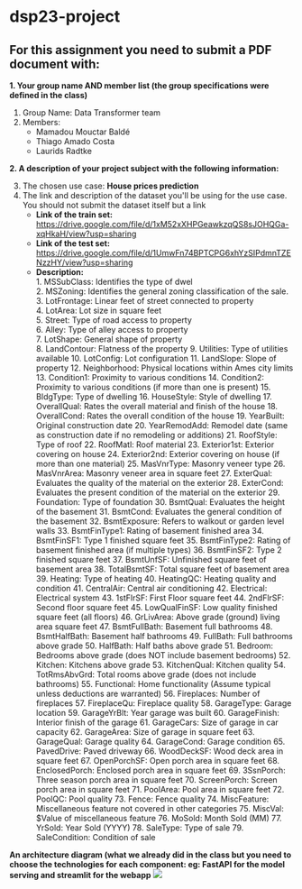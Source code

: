 ﻿# dsp23-project
## For this assignment you need to submit a PDF document with:

**1. Your group name AND member list (the group specifications were defined in the class)**  
 1. Group Name: Data Transformer team
 2. Members:
	 - Mamadou Mouctar Baldé
	 - Thiago Amado Costa
	 - Laurids Radtke 

**2. A description of your project subject with the following information:**

 3. The chosen use case: **House prices prediction** 
 4. The link and description of the dataset you'll be using for the use case. You should not submit the dataset itself but a link
	 - **Link of the train set:** https://drive.google.com/file/d/1xM52xXHPGeawkzqQS8sJOHQGa-xqHkaH/view?usp=sharing
	 - **Link of the test set:** https://drive.google.com/file/d/1UmwFn74BPTCPG6xhYzSIPdmnTZENzzHY/view?usp=sharing
	 - **Description:**  
			1. MSSubClass: Identifies the type of dwel  
			2. MSZoning: Identifies the general zoning classification of the sale.  
			3. LotFrontage: Linear feet of street connected to property  
			4. LotArea: Lot size in square feet  
			5. Street: Type of road access to property  
  			6. Alley: Type of alley access to property		
			7. LotShape: General shape of property     
			8. LandContour: Flatness of the property
			9. Utilities: Type of utilities available
			10. LotConfig: Lot configuration
			11. LandSlope: Slope of property
			12. Neighborhood: Physical locations within Ames city limits
			13. Condition1: Proximity to various conditions
			14. Condition2: Proximity to various conditions (if more than one is present)
			15. BldgType: Type of dwelling
			16. HouseStyle: Style of dwelling
			17. OverallQual: Rates the overall material and finish of the house
			18. OverallCond: Rates the overall condition of the house
			19. YearBuilt: Original construction date
			20. YearRemodAdd: Remodel date (same as construction date if no remodeling or additions)
			21. RoofStyle: Type of roof
			22. RoofMatl: Roof material
			23. Exterior1st: Exterior covering on house
			24. Exterior2nd: Exterior covering on house (if more than one material)
			25. MasVnrType: Masonry veneer type
			26. MasVnrArea: Masonry veneer area in square feet
			27. ExterQual: Evaluates the quality of the material on the exterior 
			28. ExterCond: Evaluates the present condition of the material on the exterior
			29. Foundation: Type of foundation
			30. BsmtQual: Evaluates the height of the basement
			31. BsmtCond: Evaluates the general condition of the basement
			32. BsmtExposure: Refers to walkout or garden level walls
			33. BsmtFinType1: Rating of basement finished area
			34. BsmtFinSF1: Type 1 finished square feet
			35. BsmtFinType2: Rating of basement finished area (if multiple types)
			36. BsmtFinSF2: Type 2 finished square feet
			37. BsmtUnfSF: Unfinished square feet of basement area
			38. TotalBsmtSF: Total square feet of basement area
			39. Heating: Type of heating
			40. HeatingQC: Heating quality and condition
			41. CentralAir: Central air conditioning
			42. Electrical: Electrical system
			43. 1stFlrSF: First Floor square feet
			44. 2ndFlrSF: Second floor square feet
			45. LowQualFinSF: Low quality finished square feet (all floors)
			46. GrLivArea: Above grade (ground) living area square feet
			47. BsmtFullBath: Basement full bathrooms
			48. BsmtHalfBath: Basement half bathrooms
			49. FullBath: Full bathrooms above grade
			50. HalfBath: Half baths above grade
			51. Bedroom: Bedrooms above grade (does NOT include basement bedrooms)
			52. Kitchen: Kitchens above grade
			53. KitchenQual: Kitchen quality
			54. TotRmsAbvGrd: Total rooms above grade (does not include bathrooms)
			55. Functional: Home functionality (Assume typical unless deductions are warranted)
			56. Fireplaces: Number of fireplaces
			57. FireplaceQu: Fireplace quality
			58. GarageType: Garage location
			59. GarageYrBlt: Year garage was built
			60. GarageFinish: Interior finish of the garage
			61. GarageCars: Size of garage in car capacity
			62. GarageArea: Size of garage in square feet
			63. GarageQual: Garage quality
			64. GarageCond: Garage condition
			65. PavedDrive: Paved driveway
			66. WoodDeckSF: Wood deck area in square feet
			67. OpenPorchSF: Open porch area in square feet
			68. EnclosedPorch: Enclosed porch area in square feet
			69. 3SsnPorch: Three season porch area in square feet
			70. ScreenPorch: Screen porch area in square feet
			71. PoolArea: Pool area in square feet
			72. PoolQC: Pool quality
			73. Fence: Fence quality
			74. MiscFeature: Miscellaneous feature not covered in other categories
			75. MiscVal: $Value of miscellaneous feature
			76. MoSold: Month Sold (MM)
			77. YrSold: Year Sold (YYYY)
			78. SaleType: Type of sale
			79. SaleCondition: Condition of sale

 **An architecture diagram (what we already did in the class but you need to choose the technologies for each component: eg: FastAPI for
     the model serving and streamlit for the webapp**
![](https://drive.google.com/file/d/1zZtIqkdBZadAScJj2_eUhACyRHE1vG8p/view?usp=sharing)

